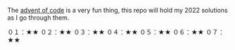 The [advent of code](https://adventofcode.com/2022) is a very fun thing, this repo will hold my 2022 solutions as I go through them.

０１：★★
０２：★★
０３：★★
０４：★★
０５：★★
０６：★★
０７：★★